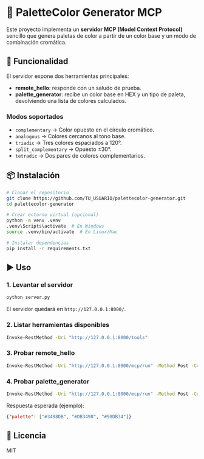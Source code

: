 # 🎨 PaletteColor Generator MCP

Este proyecto implementa un **servidor MCP (Model Context Protocol)** sencillo que genera paletas de color a partir de un color base y un modo de combinación cromática.

## 🚀 Funcionalidad

El servidor expone dos herramientas principales:

* **remote\_hello**: responde con un saludo de prueba.
* **palette\_generator**: recibe un color base en HEX y un tipo de paleta, devolviendo una lista de colores calculados.

### Modos soportados

* `complementary` → Color opuesto en el círculo cromático.
* `analogous` → Colores cercanos al tono base.
* `triadic` → Tres colores espaciados a 120°.
* `split_complementary` → Opuesto ±30°.
* `tetradic` → Dos pares de colores complementarios.

## 📦 Instalación

```bash
# Clonar el repositorio
git clone https://github.com/TU_USUARIO/palettecolor-generator.git
cd palettecolor-generator

# Crear entorno virtual (opcional)
python -m venv .venv
.venv\Scripts\activate  # En Windows
source .venv/bin/activate  # En Linux/Mac

# Instalar dependencias
pip install -r requirements.txt
```

## ▶️ Uso

### 1. Levantar el servidor

```bash
python server.py
```

El servidor quedará en `http://127.0.0.1:8000/`.

### 2. Listar herramientas disponibles

```bash
Invoke-RestMethod -Uri "http://127.0.0.1:8000/tools"
```

### 3. Probar **remote\_hello**

```bash
Invoke-RestMethod -Uri "http://127.0.0.1:8000/mcp/run" -Method Post -ContentType "application/json" -Body '{"tool":"remote_hello","input":{"name":"Irving"}}'
```

### 4. Probar **palette\_generator**

```bash
Invoke-RestMethod -Uri "http://127.0.0.1:8000/mcp/run" -Method Post -ContentType "application/json" -Body '{"tool":"palette_generator","input":{"base_color":"#3498db","mode":"triadic"}}'
```

Respuesta esperada (ejemplo):

```json
{"palette": ["#3498DB", "#DB3498", "#98DB34"]}
```

## 📑 Licencia

MIT
